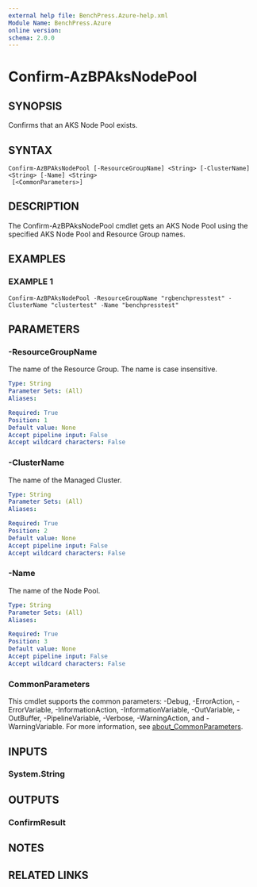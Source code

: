 ```yaml
---
external help file: BenchPress.Azure-help.xml
Module Name: BenchPress.Azure
online version:
schema: 2.0.0
---
```


# Confirm-AzBPAksNodePool

## SYNOPSIS
Confirms that an AKS Node Pool exists.

## SYNTAX

```
Confirm-AzBPAksNodePool [-ResourceGroupName] <String> [-ClusterName] <String> [-Name] <String>
 [<CommonParameters>]
```

## DESCRIPTION
The Confirm-AzBPAksNodePool cmdlet gets an AKS Node Pool using the specified AKS Node Pool and Resource Group names.

## EXAMPLES

### EXAMPLE 1
```
Confirm-AzBPAksNodePool -ResourceGroupName "rgbenchpresstest" -ClusterName "clustertest" -Name "benchpresstest"
```

## PARAMETERS

### -ResourceGroupName
The name of the Resource Group.
The name is case insensitive.

```yaml
Type: String
Parameter Sets: (All)
Aliases:

Required: True
Position: 1
Default value: None
Accept pipeline input: False
Accept wildcard characters: False
```

### -ClusterName
The name of the Managed Cluster.

```yaml
Type: String
Parameter Sets: (All)
Aliases:

Required: True
Position: 2
Default value: None
Accept pipeline input: False
Accept wildcard characters: False
```

### -Name
The name of the Node Pool.

```yaml
Type: String
Parameter Sets: (All)
Aliases:

Required: True
Position: 3
Default value: None
Accept pipeline input: False
Accept wildcard characters: False
```

### CommonParameters
This cmdlet supports the common parameters: -Debug, -ErrorAction, -ErrorVariable, -InformationAction, -InformationVariable, -OutVariable, -OutBuffer, -PipelineVariable, -Verbose, -WarningAction, and -WarningVariable. For more information, see [about_CommonParameters](http://go.microsoft.com/fwlink/?LinkID=113216).

## INPUTS

### System.String
## OUTPUTS

### ConfirmResult
## NOTES

## RELATED LINKS
